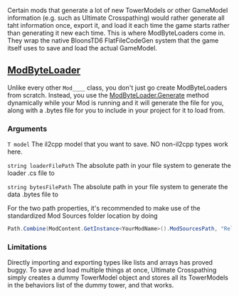 Certain mods that generate a lot of new TowerModels or other GameModel information (e.g. such as Ultimate Crosspathing) would rather generate all taht information once, export it, and load it each time the game starts rather than generating it new each time. This is where ModByteLoaders come in. They wrap the native BloonsTD6 FlatFileCodeGen system that the game itself uses to save and load the actual GameModel.

## [ModByteLoader](/docs/BTD_Mod_Helper.Api.ModByteLoader)

Unlike every other `Mod____` class, you don't just go create ModByteLoaders from scratch. Instead, you use the [ModByteLoader.Generate](/docs/BTD_Mod_Helper.Api.ModByteLoader#modbyteloadergeneratet-string-string-method) method dynamically while your Mod is running and it will generate the file for you, along with a .bytes file for you to include in your project for it to load from.

### Arguments

`T model` The il2cpp model that you want to save. NO non-il2cpp types work here.

`string loaderFilePath` The absolute path in your file system to generate the loader .cs file to

`string bytesFilePath` The absolute path in your file system to generate the data .bytes file to

For the two path properties, it's recommended to make use of the standardized Mod Sources folder location by doing
```cs
Path.Combine(ModContent.GetInstance<YourModName>().ModSourcesPath, "Relative", "Path", "Loader.cs")
```

### Limitations

Directly importing and exporting types like lists and arrays has proved buggy. To save and load multiple things at once, Ultimate Crosspathing simply creates a dummy TowerModel object and stores all its TowerModels in the behaviors list of the dummy tower, and that works.
